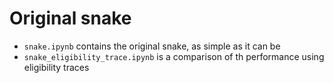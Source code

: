 # Original snake 
 - `snake.ipynb` contains the original snake, as simple as it can be
 - `snake_eligibility_trace.ipynb` is a comparison of th performance using eligibility traces